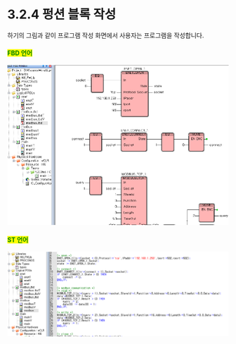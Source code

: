 # 3.2.4 펑션 블록 작성

하기의 그림과 같이 프로그램 작성 화면에서 사용자는 프로그램을 작성합니다.

#### <mark style="color:green;">FBD 언어</mark>

![](../../.gitbook/assets/image17.png)

#### <mark style="color:green;">ST 언어</mark>

![](../../.gitbook/assets/image18.png)
